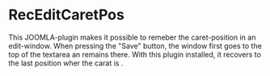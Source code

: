 # RecEditCaretPos
This JOOMLA-plugin makes it possible to remeber the caret-position in an edit-window.
When pressing the "Save" button, the window first goes to the top of the textarea an remains there.
With this plugin installed, it recovers to the last position wher the carat is .
